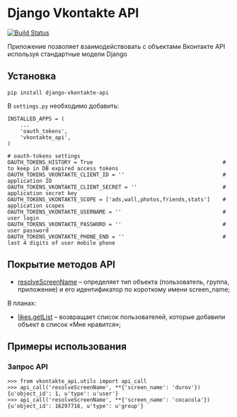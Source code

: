 # Django Vkontakte API

[![Build Status](https://travis-ci.org/ramusus/django-vkontakte-api.png?branch=master)](https://travis-ci.org/ramusus/django-vkontakte-api)

Приложение позволяет взаимодействовать с объектами Вконтакте API используя стандартные модели Django

## Установка

    pip install django-vkontakte-api

В `settings.py` необходимо добавить:

    INSTALLED_APPS = (
        ...
        'oauth_tokens',
        'vkontakte_api',
    )

    # oauth-tokens settings
    OAUTH_TOKENS_HISTORY = True                                         # to keep in DB expired access tokens
    OAUTH_TOKENS_VKONTAKTE_CLIENT_ID = ''                               # application ID
    OAUTH_TOKENS_VKONTAKTE_CLIENT_SECRET = ''                           # application secret key
    OAUTH_TOKENS_VKONTAKTE_SCOPE = ['ads,wall,photos,friends,stats']    # application scopes
    OAUTH_TOKENS_VKONTAKTE_USERNAME = ''                                # user login
    OAUTH_TOKENS_VKONTAKTE_PASSWORD = ''                                # user password
    OAUTH_TOKENS_VKONTAKTE_PHONE_END = ''                               # last 4 digits of user mobile phone

## Покрытие методов API

* [resolveScreenName](http://vk.com/developers.php?oid=-1&p=resolveScreenName) – определяет тип объекта (пользователь, группа, приложение) и его идентификатор по короткому имени screen_name;

В планах:

* [likes.getList](http://vk.com/developers.php?oid=-1&p=likes.getList) – возвращает список пользователей, которые добавили объект в список «Мне нравится»;

## Примеры использования

### Запрос API

    >>> from vkontakte_api.utils import api_call
    >>> api_call('resolveScreenName', **{'screen_name': 'durov'})
    {u'object_id': 1, u'type': u'user'}
    >>> api_call('resolveScreenName', **{'screen_name': 'cocacola'})
    {u'object_id': 16297716, u'type': u'group'}